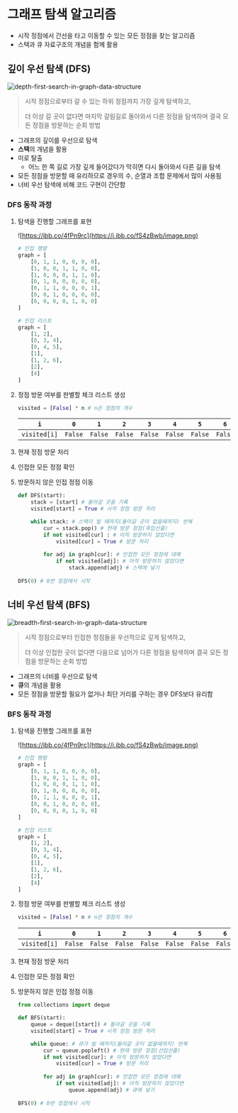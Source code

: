 # 그래프 탐색 알고리즘

- 시작 정점에서 간선을 타고 이동할 수 있는 모든 정점을 찾는 알고리즘
- 스택과 큐 자료구조의 개념을 함께 활용

## 깊이 우선 탐색 (DFS)

![depth-first-search-in-graph-data-structure](https://www.simplilearn.com/ice9/free_resources_article_thumb/Graph%20Data%20Structure%20-%20Soni/depth-first-search-in-graph-data-structure.png)

> 시작 정점으로부터 갈 수 있는 하위 정점까지 가장 깊게 탐색하고,  
>
> 더 이상 갈 곳이 없다면 마지막 갈림길로 돌아와서 다른 정점을 탐색하며 결국 모든 정점을 방문하는 순회 방법

- 그래프의 깊이를 우선으로 탐색
- **스택**의 개념을 활용
- 미로 탈출
  - 어느 한 쪽 길로 가장 깊게 들어갔다가 막히면 다시 돌아와서 다른 길을 탐색
- 모든 정점을 방문할 때 유리하므로 경우의 수, 순열과 조합 문제에서 많이 사용됨
- 너비 우선 탐색에 비해 코드 구현이 간단함

### DFS 동작 과정

1. 탐색을 진행할 그래프를 표현

   ![https://ibb.co/4fPn9rc](https://i.ibb.co/fS4zBwb/image.png)

   ```python
   # 인접 행렬
   graph = [
       [0, 1, 1, 0, 0, 0, 0],
       [1, 0, 0, 1, 1, 0, 0],
       [1, 0, 0, 0, 1, 1, 0],
       [0, 1, 0, 0, 0, 0, 0],
       [0, 1, 1, 0, 0, 0, 1],
       [0, 0, 1, 0, 0, 0, 0],
       [0, 0, 0, 0, 1, 0, 0]
   ]
   
   # 인접 리스트
   graph = [
       [1, 2],
       [0, 3, 4],
       [0, 4, 5],
       [1],
       [1, 2, 6],
       [2],
       [4]
   ]
   ```

2. 정점 방문 여부를 판별할 체크 리스트 생성

   ```python
   visited = [False] * n # n은 정점의 개수
   ```

   |     `i`      |   `0`   |   `1`   |   `2`   |   `3`   |   `4`   |   `5`   |   `6`   |
   | :----------: | :-----: | :-----: | :-----: | :-----: | :-----: | :-----: | :-----: |
   | `visited[i]` | `False` | `False` | `False` | `False` | `False` | `False` | `False` |


3. 현재 정점 방문 처리

4. 인접한 모든 정점 확인

5. 방문하지 않은 인접 정점 이동

   ```python
   def DFS(start):
       stack = [start] # 돌아갈 곳을 기록
       visited[start] = True # 시작 정점 방문 처리
   
       while stack: # 스택이 빌 때까지(돌아갈 곳이 없을때까지) 반복
           cur = stack.pop() # 현재 방문 정점(후입선출)
           if not visited[cur] : # 아직 방문하지 않았다면
               visited[cur] = True # 방문 처리
           
           for adj in graph[cur]: # 인접한 모든 정점에 대해
               if not visited[adj]: # 아직 방문하지 않았다면
                   stack.append(adj) # 스택에 넣기
                   
   DFS(0) # 0번 정점에서 시작                
   ```
   
   

## 너비 우선 탐색 (BFS)

![breadth-first-search-in-graph-data-structure](https://www.simplilearn.com/ice9/free_resources_article_thumb/Graph%20Data%20Structure%20-%20Soni/breadth-first-search-in-graph-data-structure.png)

> 시작 정점으로부터 인접한 정점들을 우선적으로 깊게 탐색하고,  
>
> 더 이상 인접한 곳이 없다면 다음으로 넘어가 다른 정점을 탐색하며 결국 모든 정점을 방문하는 순회 방법

- 그래프의 너비를 우선으로 탐색
- **큐**의 개념을 활용
- 모든 정점을 방문할 필요가 없거나 최단 거리를 구하는 경우 DFS보다 유리함

### BFS 동작 과정
1. 탐색을 진행할 그래프를 표현

   ![https://ibb.co/4fPn9rc](https://i.ibb.co/fS4zBwb/image.png)

   ```python
   # 인접 행렬
   graph = [
       [0, 1, 1, 0, 0, 0, 0],
       [1, 0, 0, 1, 1, 0, 0],
       [1, 0, 0, 0, 1, 1, 0],
       [0, 1, 0, 0, 0, 0, 0],
       [0, 1, 1, 0, 0, 0, 1],
       [0, 0, 1, 0, 0, 0, 0],
       [0, 0, 0, 0, 1, 0, 0]
   ]
   
   # 인접 리스트
   graph = [
       [1, 2],
       [0, 3, 4],
       [0, 4, 5],
       [1],
       [1, 2, 6],
       [2],
       [4]
   ]
   ```

2. 정점 방문 여부를 판별할 체크 리스트 생성

   ```python
   visited = [False] * n # n은 정점의 개수
   ```

   |     `i`      |   `0`   |   `1`   |   `2`   |   `3`   |   `4`   |   `5`   |   `6`   |
   | :----------: | :-----: | :-----: | :-----: | :-----: | :-----: | :-----: | :-----: |
   | `visited[i]` | `False` | `False` | `False` | `False` | `False` | `False` | `False` |


3. 현재 정점 방문 처리

4. 인접한 모든 정점 확인

5. 방문하지 않은 인접 정점 이동

   ```python
   from collections import deque
   
   def BFS(start):
       queue = deque([start]) # 돌아갈 곳을 기록
       visited[start] = True # 시작 정점 방문 처리
   
       while queue: # 큐가 빌 때까지(돌아갈 곳이 없을때까지) 반복
           cur = queue.popleft() # 현재 방문 정점(선입선출)
           if not visited[cur]: # 아직 방문하지 않았다면
               visited[cur] = True # 방문 처리
           
           for adj in graph[cur]: # 인접한 모든 정점에 대해
               if not visited[adj]: # 아직 방문하지 않았다면
                   queue.append(adj) # 큐에 넣기
                   
   BFS(0) # 0번 정점에서 시작                
   ```
